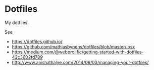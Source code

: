 # Dotfiles

My dotfiles.

See
- https://dotfiles.github.io/
- https://github.com/mathiasbynens/dotfiles/blob/master/.osx
- https://medium.com/@webprolific/getting-started-with-dotfiles-43c3602fd789
- http://www.anishathalye.com/2014/08/03/managing-your-dotfiles/
